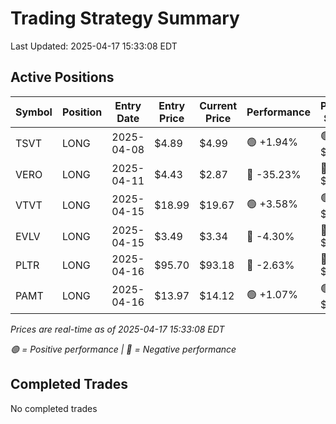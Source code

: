 # Trading Strategy Summary

Last Updated: 2025-04-17 15:33:08 EDT

## Active Positions

| Symbol | Position | Entry Date | Entry Price | Current Price | Performance | P/L per Share |
|--------|----------|------------|-------------|---------------|-------------|--------------|
| TSVT | LONG | 2025-04-08 | $4.89 | $4.99 | 🟢 +1.94% | 🟢 $+0.10 |
| VERO | LONG | 2025-04-11 | $4.43 | $2.87 | 🔴 -35.23% | 🔴 $-1.56 |
| VTVT | LONG | 2025-04-15 | $18.99 | $19.67 | 🟢 +3.58% | 🟢 $+0.68 |
| EVLV | LONG | 2025-04-15 | $3.49 | $3.34 | 🔴 -4.30% | 🔴 $-0.15 |
| PLTR | LONG | 2025-04-16 | $95.70 | $93.18 | 🔴 -2.63% | 🔴 $-2.52 |
| PAMT | LONG | 2025-04-16 | $13.97 | $14.12 | 🟢 +1.07% | 🟢 $+0.15 |

*Prices are real-time as of 2025-04-17 15:33:08 EDT*

*🟢 = Positive performance | 🔴 = Negative performance*

## Completed Trades

No completed trades